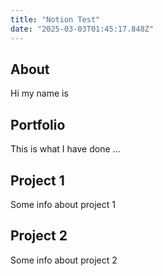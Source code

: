 ```yaml
---
title: "Notion Test"
date: "2025-03-03T01:45:17.848Z"
---
```



## About

Hi my name is


## Portfolio

This is what I have done …


## Project 1

Some info about project 1


## Project 2

Some info about project 2

